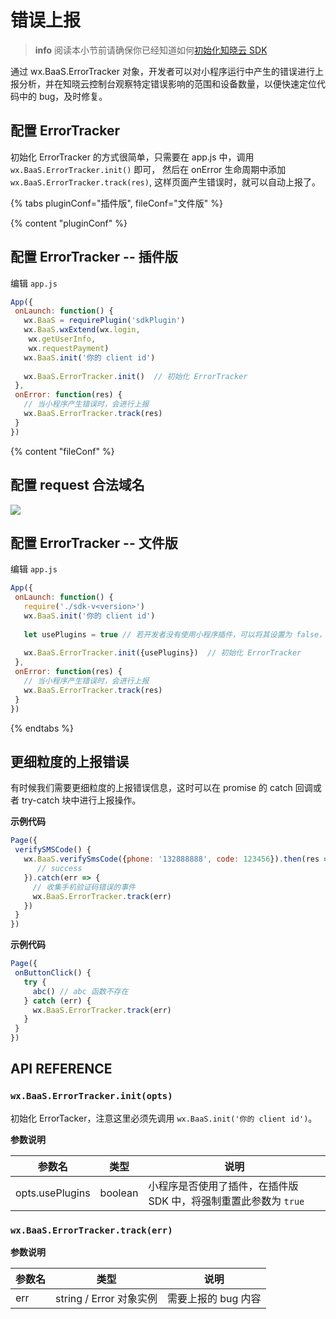 # 错误上报

> **info**
> 阅读本小节前请确保你已经知道如何[初始化知晓云 SDK](/newbies/README.md)

通过 wx.BaaS.ErrorTracker 对象，开发者可以对小程序运行中产生的错误进行上报分析，并在知晓云控制台观察特定错误影响的范围和设备数量，以便快速定位代码中的 bug，及时修复。

## 配置 ErrorTracker

初始化 ErrorTracker 的方式很简单，只需要在 app.js 中，调用 `wx.BaaS.ErrorTracker.init()` 即可，
然后在 onError 生命周期中添加 `wx.BaaS.ErrorTracker.track(res)`, 这样页面产生错误时，就可以自动上报了。

{% tabs pluginConf="插件版", fileConf="文件版" %}

{% content "pluginConf" %}

## 配置 ErrorTracker -- 插件版

编辑 `app.js`

```js
App({
 onLaunch: function() {
   wx.BaaS = requirePlugin('sdkPlugin')
   wx.BaaS.wxExtend(wx.login,
    wx.getUserInfo,
    wx.requestPayment)
   wx.BaaS.init('你的 client id')
 
   wx.BaaS.ErrorTracker.init()  // 初始化 ErrorTracker
 },
 onError: function(res) {
   // 当小程序产生错误时，会进行上报
   wx.BaaS.ErrorTracker.track(res)
 }
})
```

{% content "fileConf" %}

## 配置 request 合法域名
![](https://s3.cn-north-1.amazonaws.com.cn/sso-media/baas/add-request-bugout-domain.png)

## 配置 ErrorTracker -- 文件版

编辑 `app.js`

```js
App({
 onLaunch: function() {
   require('./sdk-v<version>')
   wx.BaaS.init('你的 client id')
 
   let usePlugins = true // 若开发者没有使用小程序插件，可以将其设置为 false，这样即可支持其他页面自动捕获错误
 
   wx.BaaS.ErrorTracker.init({usePlugins})  // 初始化 ErrorTracker
 },
 onError: function(res) {
   // 当小程序产生错误时，会进行上报
   wx.BaaS.ErrorTracker.track(res)
 }
})
```
{% endtabs %}

## 更细粒度的上报错误

有时候我们需要更细粒度的上报错误信息，这时可以在 promise 的 catch 回调或者 try-catch 块中进行上报操作。

**示例代码**

```js
Page({
 verifySMSCode() {
   wx.BaaS.verifySmsCode({phone: '132888888', code: 123456}).then(res => {
      // success
   }).catch(err => {
     // 收集手机验证码错误的事件
     wx.BaaS.ErrorTracker.track(err)
   })
 }
})
```
**示例代码**

```js
Page({
 onButtonClick() {
   try {
     abc() // abc 函数不存在
   } catch (err) {
     wx.BaaS.ErrorTracker.track(err)
   }
 }
})
```

## API REFERENCE

### `wx.BaaS.ErrorTracker.init(opts)`
 
 初始化 ErrorTacker，注意这里必须先调用 `wx.BaaS.init('你的 client id')`。
 
 **参数说明**
 
 | 参数名   | 类型   | 说明     |
 |----------|--------|----------|
 | opts.usePlugins | boolean | 小程序是否使用了插件，在插件版 SDK 中，将强制重置此参数为 `true` |
 
 
### `wx.BaaS.ErrorTracker.track(err)`
 
 **参数说明**
  
  | 参数名   | 类型   | 说明     |
  |----------|--------|----------|
  | err | string / Error 对象实例 | 需要上报的 bug 内容 |